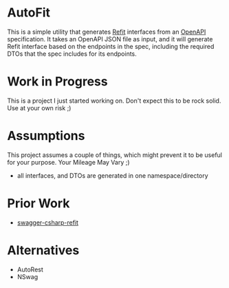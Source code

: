 # AutoFit

This is a simple utility that generates [Refit](https://reactiveui.github.io/refit/) interfaces from an [OpenAPI](https://swagger.io/specification/) specification. It takes an OpenAPI JSON file as input, and it will generate Refit interface based on the endpoints in the spec, including the required DTOs that the spec includes for its endpoints.

# Work in Progress

This is a project I just started working on. Don't expect this to be rock solid. Use at your own risk ;)

# Assumptions

This project assumes a couple of things, which might prevent it to be useful for your purpose. Your Mileage May Vary ;)

 * all interfaces, and DTOs are generated in one namespace/directory

# Prior Work

 * [swagger-csharp-refit](https://github.com/itofinity/swagger-csharp-refit)

# Alternatives
 * AutoRest
 * NSwag